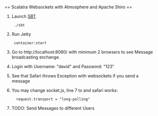 == Scalatra Websockets with Atmosphere and Apache Shiro ==

1. Launch [SBT](http://code.google.com/p/simple-build-tool).

        ./sbt

2. Run Jetty

        container:start

3. Go to http://localhost:8080/ with minimum 2 browsers to see Message broadcasting exchange.


4. Login with Username: "david" and Password: "123"


5. See that Safari throws Exception with websockets if you send a message


6. You may change socket.js, line 7 to and safari works:

         request.transport = "long-polling"


7. TODO: Send Messages to different Users

